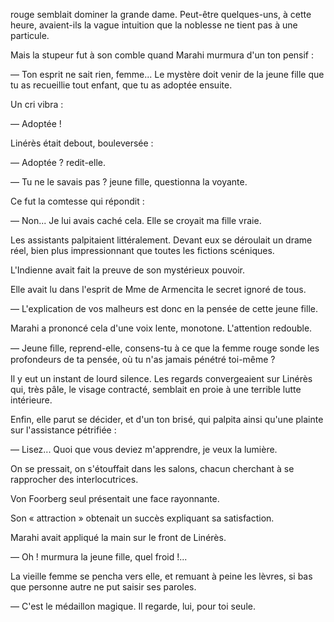 rouge semblait dominer la grande dame. Peut-être quelques-uns, à cette
heure, avaient-ils la vague intuition que la noblesse ne tient pas à une
particule.

Mais la stupeur fut à son comble quand Marahi murmura d'un ton pensif :

— Ton esprit ne sait rien, femme... Le mystère doit venir de la jeune fille
que tu as recueillie tout enfant, que tu as adoptée ensuite.

Un cri vibra :

— Adoptée !

Linérès était debout, bouleversée :

— Adoptée ? redit-elle.

— Tu ne le savais pas ? jeune fille, questionna la voyante.

Ce fut la comtesse qui répondit :

— Non... Je lui avais caché cela. Elle se croyait ma fille vraie.

Les assistants palpitaient littéralement. Devant eux se déroulait un drame
réel, bien plus impressionnant que toutes les fictions scéniques.

L'Indienne avait fait la preuve de son mystérieux pouvoir.

Elle avait lu dans l'esprit de Mme de Armencita le secret ignoré de tous.

— L'explication de vos malheurs est donc en la pensée de cette jeune fille.

Marahi a prononcé cela d'une voix lente, monotone. L'attention redouble.

— Jeune ﬁlle, reprend-elle, consens-tu à ce que la femme rouge sonde les
profondeurs de ta pensée, où tu n'as jamais pénétré toi-même ?

Il y eut un instant de lourd silence. Les regards convergeaient sur Linérès qui, très pâle, le visage contracté, semblait en proie à une terrible lutte intérieure.

Enfin, elle parut se décider, et d'un ton brisé, qui palpita ainsi qu'une
plainte sur l'assistance pétrifiée :

— Lisez... Quoi que vous deviez m'apprendre, je veux la lumière.

On se pressait, on s'étouffait dans les salons, chacun cherchant à se rapprocher des interlocutrices.

Von Foorberg seul présentait une face rayonnante.

Son « attraction » obtenait un succès expliquant sa satisfaction.

Marahi avait appliqué la main sur le front de Linérès.

— Oh ! murmura la jeune fille, quel froid !...

La vieille femme se pencha vers elle, et remuant à peine les lèvres, si
bas que personne autre ne put saisir ses paroles.

— C'est le médaillon magique. Il regarde, lui, pour toi seule.
